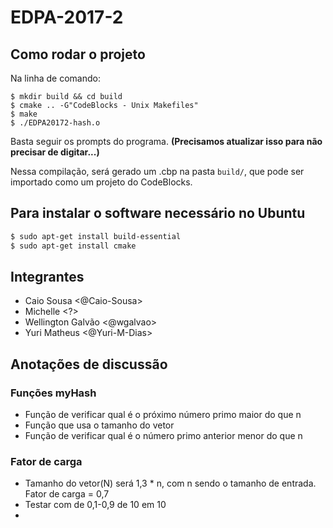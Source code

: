 # EDPA-2017-2

## Como rodar o projeto

Na linha de comando:

``` shell
$ mkdir build && cd build
$ cmake .. -G"CodeBlocks - Unix Makefiles"
$ make
$ ./EDPA20172-hash.o
```
Basta seguir os prompts do programa.
**(Precisamos atualizar isso para não precisar de digitar...)**

Nessa compilação, será gerado um .cbp na pasta `build/`, que pode ser importado como um projeto do CodeBlocks.

## Para instalar o software necessário no Ubuntu

``` bash
$ sudo apt-get install build-essential
$ sudo apt-get install cmake
```

## Integrantes
* Caio Sousa <@Caio-Sousa>
* Michelle <?>
* Wellington Galvão <@wgalvao>
* Yuri Matheus <@Yuri-M-Dias>

## Anotações de discussão

### Funções myHash

* Função de verificar qual é o próximo número primo maior do que n
* Função que usa o tamanho do vetor
* Função de verificar qual é o número primo anterior menor do que n

### Fator de carga
* Tamanho do vetor(N) será 1,3 * n, com n sendo o tamanho de entrada. Fator de carga = 0,7
* Testar com de 0,1-0,9 de 10 em 10
* 

